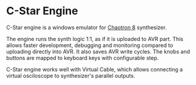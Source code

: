 C-Star Engine
==============================
C-Star engine is a windows emulator for [Chaotron 8](https://github.com/garys-primary/AVR/tree/master/chaotron_8) synthesizer.

The engine runs the synth logic 1:1, as if it is uploaded to AVR part.
This allows faster development, debugging and monitoring compared to uploading directly into AVR. 
It also saves AVR write cycles. The knobs and buttons are mapped to keyboard keys with configurable step.

C-Star engine works well with Virtual Cable, which allows connecting a virtual osciloscope to synthesizer's parallel outputs.
